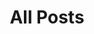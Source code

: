 ---
layout: post-index
permalink: /posts/
title: All Posts
excerpt: "A List of Posts"
image:
  feature: background-books.jpg
  credit: NeONBRAND on Unsplash
  creditlink: https://unsplash.com/photos/uEcSKKDB1pg
---